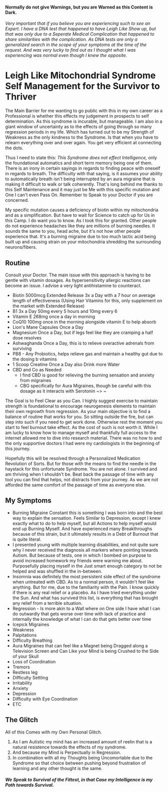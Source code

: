 #### Normally do not give Warnings, but you are Warned as this Content is Dark.
*Very important that if you believe you are experiencing such to see an Expert. I have a DNA test that happened to have Leigh Like Show up, but that was only due to a Seperate Medical Complication that happened to share similarities with the complication. As DNA tests are only a generalized search in the scope of your symptoms at the time of the request. And was very lucky to find out as I thought what I was experiencing was normal even though I knew the opposite.*
# Leigh Like Mitochondrial Syndrome Self Management for the Survivor to Thriver

The Main Barrier for me wanting to go public with this in my own career as a Professional is whether this effects my judgement in prospects to self determination. As this syndrome is incurable, but manageable. I am also in a giant window of uncertainty as to the effects of going through so many regression periods in my life. Which has turned out to be my Strength of Weakness as the only kindness to the Syndrome. Is that when you have to relearn everything over and over again. You get very efficient at connecting the dots.

Thus I need to state this: *This Syndrome does not effect Intelligence,* only the foundational automatics and short term memory being one of them. There is an irony in certain sayings in regards to finding peace with oneself in regards to breath. The difficulty with that saying, is it assumes your ability to automatically breath isn't being interrupted by an aura migraine that is making it difficult to walk or talk coherently. That's long behind me thanks to this Self Maintenance and it may just be Me with this specific mutation and One I can't even Pass On. Remember to Speak to your Doctor if you are concerned.

My specific mutation causes a deficiency of biotin within my mitochondria and as a simplification. But have to wait for Science to catch up for Us in this Camp. I do want you to know. As I took this for granted. Other people do not experience headaches like they are millions of burning needles. It sounds the same to you, head ache, but it's not how other people experience that. It's a burning migraine due to too much lactic acid being built up and causing strain on your mitochondria shredding the surrounding neurons/fibers. 

## Routine
Consult your Doctor. The main issue with this approach is having to be gentle with vitamin dosages. As hypersensitivity allergic reactions can become an issue. I advise a very light antihistamine to counteract. 
* Biotin 5000mcg Extended Release 3x a Day with a 7 hour on average length of effectiveness (Using Hair Vitamins for this, only supplement on the market with Extended Release)
* B1 3x a Day 50mg every 5 hours and 10mg every 6
* Vitamin E 268mg once a day in morning
* CoQ10 100mg once in the morning alongside vitamin E to help absorb
* Lion's Mane Capsules Once a Day
* Magnesium Once a Day, but if legs feel like they are cramping a half dose resolves
* Ashwaghanda Once a Day, this is to relieve overactive adrenals from surviving
* PB8 - Any Probiotics, helps relieve gas and maintain a healthy gut due to the dosing b vitamins
* 1 Scoop Creatine Once a Day also Drink more Water
* CBD and Co as Needed
  * I find CBD is good for relieving the burning sensation and anxiety from migraines
  * CBG specifically for Aura Migraines, though be careful with this dosage as it interacts with Serotonin
  ~> ~ 

The Goal is to Feel Clear as you Can.
I highly suggest exercise to maintain strength is foundational to encourage neurogenesis elements to maintain their own regrowth from regression. As your main objective is to find a balance of routine that works for you. So sitting outside the fire, but can step into such if you need to get work done. Otherwise rest the moment you start to feel burnout take effect. As the cost of such is not worth it. While I am lucky to know how to manage myself and thankfully full access to the internet allowed me to dive into research material. There was no how to and the only supportive doctors I had were my cardiologists in the beginning of this journey.

Hopefully this will be resolved through a Personalized Medication Revolution of Sorts. But for those with the means to find the needle in the haystack for this unfortunate Syndrome. You are not alone. I survived and am thriving when I shouldn't be. Beat back the passage of time with any tool you can find that helps, not distracts from your journey. As we are not afforded the same comfort of the passage of time as everyone else.

## My Symptoms
* Burning Migraine Constant this is something I was born into and the best way to explain the sensation. Feels Similar to Depression, except I knew exactly what to do to help myself, but all Actions to help myself would end up Burning Myself. And have experienced many Breakthroughs because of this strain, but it ultimately results in a Debt of Burnout that is quite literal. 
* I presented young with multiple learning disabilities, and not quite sure why I never received the diagnosis all markers where pointing towards Autism. But because of tests, one in which I bombed on purpose to avoid increased homework my friends were warning me about. Purposefully placing myself in the Just smart enough category to not be helped and was shuffled in the in-between.
* Insomnia was definitely the most persistent side effect of the syndrome when untreated with CBD. As to a normal person, it wouldn't feel like anything. But for me, due to the familiarity with the Pain. I know quickly if there is any real relief or a placebo. As I have tried everything under the Sun. And what has survived this list, is everything that has brought any relief from a terrible situation.
* Regression - Is more akin to a Wall where on One side I have what I can do outwardly that gets worse over time with lack of practice and internally the knowledge of what I can do that gets better over time
* Icepick Migraines
* Weakness
* Palpitations
* Difficulty Breathing
* Aura Migraines that can feel like a Magnet being Dragged along a Television Screen and Can Like your Mind is being Crushed to the Side of your Skull
* Loss of Coordination
* Tremors
* Restless leg
* Difficulty Settling
* Irritability
* Anxiety
* Depression
* Difficulty with Eye Coordination
* ETC

## The Glitch
All of this Comes with my Own Personal Glitch.
1. As I am Autistic my mind has an increased amount of reelin that is a natural resistence towards the effects of my syndrome.
2. And because my Mind is Perpectually in Regression.
3. In combination with all my Thoughts being Uncomortable due to the Syndrome so that choice between pushing beyond frustration of learning and any other thought is the same.
##### We Speak to Survival of the Fittest, in that Case my Intelligence is my Path towards Survival.
